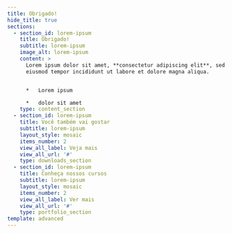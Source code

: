 ```yaml
---
title: Obrigado!
hide_title: true
sections:
  - section_id: lorem-ipsum
    title: Obrigado!
    subtitle: lorem-ipsum
    image_alt: lorem-ipsum
    content: >
      Lorem ipsum dolor sit amet, **consectetur adipiscing elit**, sed do
      eiusmod tempor incididunt ut labore et dolore magna aliqua.


      *   Lorem ipsum

      *   dolor sit amet
    type: content_section
  - section_id: lorem-ipsum
    title: Você também vai gostar
    subtitle: lorem-ipsum
    layout_style: mosaic
    items_number: 2
    view_all_label: Veja mais
    view_all_url: '#'
    type: downloads_section
  - section_id: lorem-ipsum
    title: Conheça nossos cursos
    subtitle: lorem-ipsum
    layout_style: mosaic
    items_number: 2
    view_all_label: Ver mais
    view_all_url: '#'
    type: portfolio_section
template: advanced
---
```


